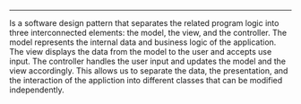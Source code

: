 ***
Is a software design pattern that separates the related program logic into three interconnected elements: the model, the view, and the controller. The model represents the internal data and business logic of the application. The view displays the data from the model to the user and accepts use input. The controller handles the user input and updates the model and the view accordingly. This allows us to separate the data, the presentation, and the interaction of the appliction into different classes that can be modified independently.
